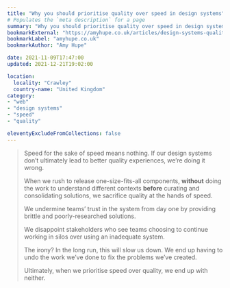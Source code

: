 ```yaml
---
title: "Why you should prioritise quality over speed in design systems"
# Populates the `meta description` for a page
summary: "Why you should prioritise quality over speed in design systems."
bookmarkExternal: "https://amyhupe.co.uk/articles/design-systems-quality-over-speed/"
bookmarkLabel: "amyhupe.co.uk"
bookmarkAuthor: "Amy Hupe"

date: 2021-11-09T17:47:00
updated: 2021-12-21T19:02:00

location:
  locality: "Crawley"
  country-name: "United Kingdom"
category:
- "web"
- "design systems"
- "speed"
- "quality"

eleventyExcludeFromCollections: false
---
```


> Speed for the sake of speed means nothing. If our design systems don’t ultimately lead to better quality experiences, we’re doing it wrong.
>
> When we rush to release one-size-fits-all components, **without** doing the work to understand different contexts **before** curating and consolidating solutions, we sacrifice quality at the hands of speed.
>
> We undermine teams’ trust in the system from day one by providing brittle and poorly-researched solutions.
>
> We disappoint stakeholders who see teams choosing to continue working in silos over using an inadequate system.
>
> The irony? In the long run, this will slow us down. We end up having to undo the work we’ve done to fix the problems we’ve created.
>
> Ultimately, when we prioritise speed over quality, we end up with neither.
